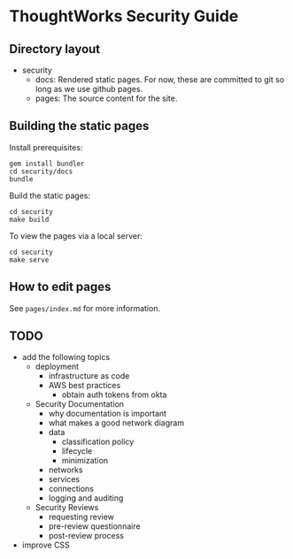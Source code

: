 # ThoughtWorks Security Guide

## Directory layout

* security
  * docs: Rendered static pages. For now, these are committed to git so long as we use github pages.
  * pages: The source content for the site.

## Building the static pages

Install prerequisites:

    gem install bundler
    cd security/docs
    bundle

Build the static pages:

    cd security
    make build

To view the pages via a local server:

    cd security
    make serve

## How to edit pages

See `pages/index.md` for more information.

## TODO

* add the following topics
  * deployment
    * infrastructure as code
    * AWS best practices
      * obtain auth tokens from okta
  * Security Documentation
    * why documentation is important
    * what makes a good network diagram
    * data
      * classification policy
      * lifecycle
      * minimization
    * networks
    * services
    * connections
    * logging and auditing
  * Security Reviews
    * requesting review
    * pre-review questionnaire
    * post-review process
* improve CSS
